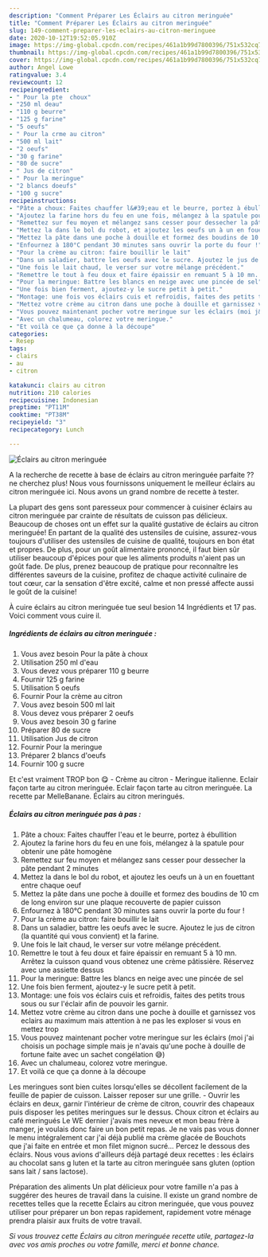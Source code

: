```yaml
---
description: "Comment Préparer Les Éclairs au citron meringuée"
title: "Comment Préparer Les Éclairs au citron meringuée"
slug: 149-comment-preparer-les-eclairs-au-citron-meringuee
date: 2020-10-12T19:52:05.910Z
image: https://img-global.cpcdn.com/recipes/461a1b99d7800396/751x532cq70/eclairs-au-citron-meringuee-photo-principale-de-la-recette.jpg
thumbnail: https://img-global.cpcdn.com/recipes/461a1b99d7800396/751x532cq70/eclairs-au-citron-meringuee-photo-principale-de-la-recette.jpg
cover: https://img-global.cpcdn.com/recipes/461a1b99d7800396/751x532cq70/eclairs-au-citron-meringuee-photo-principale-de-la-recette.jpg
author: Angel Lowe
ratingvalue: 3.4
reviewcount: 12
recipeingredient:
- " Pour la pte  choux"
- "250 ml deau"
- "110 g beurre"
- "125 g farine"
- "5 oeufs"
- " Pour la crme au citron"
- "500 ml lait"
- "2 oeufs"
- "30 g farine"
- "80 de sucre"
- " Jus de citron"
- " Pour la meringue"
- "2 blancs doeufs"
- "100 g sucre"
recipeinstructions:
- "Pâte a choux: Faites chauffer l&#39;eau et le beurre, portez à ébullition"
- "Ajoutez la farine hors du feu en une fois, mélangez à la spatule pour obtenir une pâte homogène"
- "Remettez sur feu moyen et mélangez sans cesser pour dessecher la pâte pendant 2 minutes"
- "Mettez la dans le bol du robot, et ajoutez les oeufs un à un en fouettant entre chaque oeuf"
- "Mettez la pâte dans une poche à douille et formez des boudins de 10 cm de long environ sur une plaque recouverte de papier cuisson"
- "Enfournez à 180°C pendant 30 minutes sans ouvrir la porte du four !"
- "Pour la crème au citron: faire bouillir le lait"
- "Dans un saladier, battre les oeufs avec le sucre. Ajoutez le jus de citron (la quantité qui vous convient) et la farine."
- "Une fois le lait chaud, le verser sur votre mélange précédent."
- "Remettre le tout à feu doux et faire épaissir en remuant 5 à 10 mn. Arrêtez la cuisson quand vous obtenez une crème pâtissière. Réservez avec une assiette dessus"
- "Pour la meringue: Battre les blancs en neige avec une pincée de sel"
- "Une fois bien ferment, ajoutez-y le sucre petit à petit."
- "Montage: une fois vos éclairs cuis et refroidis, faites des petits trous sous ou sur l&#39;éclair afin de pouvoir les garnir."
- "Mettez votre crème au citron dans une poche à douille et garnissez vos eclairs au maximum mais attention à ne pas les exploser si vous en mettez trop"
- "Vous pouvez maintenant pocher votre meringue sur les éclairs (moi j&#39;ai choisis un pochage simple mais je n&#39;avais qu&#39;une poche à douille de fortune faite avec un sachet congélation 😅)"
- "Avec un chalumeau, colorez votre meringue."
- "Et voilà ce que ça donne à la découpe"
categories:
- Resep
tags:
- clairs
- au
- citron

katakunci: clairs au citron 
nutrition: 210 calories
recipecuisine: Indonesian
preptime: "PT11M"
cooktime: "PT38M"
recipeyield: "3"
recipecategory: Lunch

---
```



![Éclairs au citron meringuée](https://img-global.cpcdn.com/recipes/461a1b99d7800396/751x532cq70/eclairs-au-citron-meringuee-photo-principale-de-la-recette.jpg)

A la recherche de recette à base de éclairs au citron meringuée parfaite ?? ne cherchez plus! Nous vous fournissons uniquement le meilleur éclairs au citron meringuée ici. Nous avons un grand nombre de recette à tester.

La plupart des gens sont paresseux pour commencer à cuisiner éclairs au citron meringuée par crainte de résultats de cuisson pas délicieux. Beaucoup de choses ont un effet sur la qualité gustative de éclairs au citron meringuée! En partant de la qualité des ustensiles de cuisine, assurez-vous toujours d'utiliser des ustensiles de cuisine de qualité, toujours en bon état et propres. De plus, pour un goût alimentaire prononcé, il faut bien sûr utiliser beaucoup d'épices pour que les aliments produits n'aient pas un goût fade. De plus, prenez beaucoup de pratique pour reconnaître les différentes saveurs de la cuisine, profitez de chaque activité culinaire de tout cœur, car la sensation d'être excité, calme et non pressé affecte aussi le goût de la cuisine!

<!--inarticleads1-->

À cuire éclairs au citron meringuée tue seul besion 14 Ingrédients et 17 pas. Voici comment vous cuire il.

##### Ingrédients de éclairs au citron meringuée :

1. Vous avez besoin  Pour la pâte à choux
1. Utilisation 250 ml d&#39;eau
1. Vous devez vous préparer 110 g beurre
1. Fournir 125 g farine
1. Utilisation 5 oeufs
1. Fournir  Pour la crème au citron
1. Vous avez besoin 500 ml lait
1. Vous devez vous préparer 2 oeufs
1. Vous avez besoin 30 g farine
1. Préparer 80 de sucre
1. Utilisation  Jus de citron
1. Fournir  Pour la meringue
1. Préparer 2 blancs d&#39;oeufs
1. Fournir 100 g sucre


Et c&#39;est vraiment TROP bon 😋 - Crème au citron - Meringue italienne. Eclair façon tarte au citron meringuée. Eclair façon tarte au citron meringuée. La recette par MelleBanane. Éclairs au citron meringués. 

<!--inarticleads2-->

##### Éclairs au citron meringuée pas à pas :

1. Pâte a choux: Faites chauffer l&#39;eau et le beurre, portez à ébullition
1. Ajoutez la farine hors du feu en une fois, mélangez à la spatule pour obtenir une pâte homogène
1. Remettez sur feu moyen et mélangez sans cesser pour dessecher la pâte pendant 2 minutes
1. Mettez la dans le bol du robot, et ajoutez les oeufs un à un en fouettant entre chaque oeuf
1. Mettez la pâte dans une poche à douille et formez des boudins de 10 cm de long environ sur une plaque recouverte de papier cuisson
1. Enfournez à 180°C pendant 30 minutes sans ouvrir la porte du four !
1. Pour la crème au citron: faire bouillir le lait
1. Dans un saladier, battre les oeufs avec le sucre. Ajoutez le jus de citron (la quantité qui vous convient) et la farine.
1. Une fois le lait chaud, le verser sur votre mélange précédent.
1. Remettre le tout à feu doux et faire épaissir en remuant 5 à 10 mn. Arrêtez la cuisson quand vous obtenez une crème pâtissière. Réservez avec une assiette dessus
1. Pour la meringue: Battre les blancs en neige avec une pincée de sel
1. Une fois bien ferment, ajoutez-y le sucre petit à petit.
1. Montage: une fois vos éclairs cuis et refroidis, faites des petits trous sous ou sur l&#39;éclair afin de pouvoir les garnir.
1. Mettez votre crème au citron dans une poche à douille et garnissez vos eclairs au maximum mais attention à ne pas les exploser si vous en mettez trop
1. Vous pouvez maintenant pocher votre meringue sur les éclairs (moi j&#39;ai choisis un pochage simple mais je n&#39;avais qu&#39;une poche à douille de fortune faite avec un sachet congélation 😅)
1. Avec un chalumeau, colorez votre meringue.
1. Et voilà ce que ça donne à la découpe


Les meringues sont bien cuites lorsqu&#39;elles se décollent facilement de la feuille de papier de cuisson. Laisser reposer sur une grille. - Ouvrir les éclairs en deux, garnir l&#39;intérieur de crème de citron, couvrir des chapeaux puis disposer les petites meringues sur le dessus. Choux citron et éclairs au café meringués Le WE dernier j&#39;avais mes neveux et mon beau frère à manger, je voulais donc faire un bon petit repas. Je ne vais pas vous donner le menu intégralement car j&#39;ai déjà publié ma crème glacée de Bouchots que j&#39;ai faite en entrée et mon filet mignon sucré… Percez le dessous des éclairs. Nous vous avions d&#39;ailleurs déjà partagé deux recettes : les éclairs au chocolat sans g luten et la tarte au citron meringuée sans gluten (option sans lait / sans lactose). 

<!--inarticleads1-->

<p>
Préparation des aliments Un plat délicieux pour votre famille n'a pas à suggérer des heures de travail dans la cuisine. Il existe un grand nombre de recettes telles que la recette Éclairs au citron meringuée, que vous pouvez utiliser pour préparer un bon repas rapidement, rapidement votre ménage prendra plaisir aux fruits de votre travail.
</p>

<p>
<i>Si vous trouvez cette Éclairs au citron meringuée recette utile, partagez-la avec vos amis proches ou votre famille, merci et bonne chance.</i>
</p>
